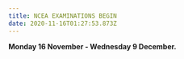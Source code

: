```yaml
---
title: NCEA EXAMINATIONS BEGIN
date: 2020-11-16T01:27:53.873Z
---
```

**Monday 16 November - Wednesday 9 December.**
